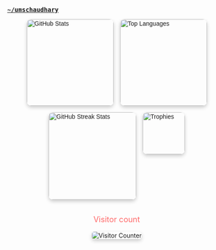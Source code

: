 
<pre>
<strong><a target="_blank" href="https://uchaudhary.com.np">~/umschaudhary</a></strong>                                                                        <a target="_blank" href="https://uchaudhary.com.np/blog">blog</a> / <a target="_blank" href="https://umesschaudhary.medium.com/">Medium</a> / <a target="_blank" href="https://dev.to/umschaudhary">devTo</a> / <a target="_blank" href="https://linkedin.com/in/umschaudhary">linkedin</a> 
</pre>



<div style="display: flex; flex-direction: column; align-items: center; gap: 20px; font-family: Arial, sans-serif;">
  <div style="display: flex; flex-wrap: wrap; justify-content: center; gap: 15px;">
    <a href="#">
      <img height="200" style="border-radius: 10px; box-shadow: 0 4px 8px rgba(0,0,0,0.2);" src="https://my-stats-43gk.vercel.app/api?username=umschaudhary&show_icons=true&theme=radical&hide=contribs,issues&show=discussions_answered&rank_icon=github&include_all_commits=true&card_width=150" alt="GitHub Stats" />
    </a>
    <a href="#">
      <img height="200" style="border-radius: 10px; box-shadow: 0 4px 8px rgba(0,0,0,0.2);" src="https://my-stats-43gk.vercel.app/api/top-langs/?username=umschaudhary&hide=html,scss,css&langs_count=8&layout=compact&theme=radical&card_width=150" alt="Top Languages" />
    </a>
    <img align="center" height="202" style="border-radius: 10px; box-shadow: 0 4px 8px rgba(0,0,0,0.2);" src="https://github-readme-streak-stats-git-main-davids-projects-ad77adcc.vercel.app/?user=umschaudhary&theme=radical" alt="GitHub Streak Stats" />
    <img align="center" height="97" style="border-radius: 10px; box-shadow: 0 4px 8px rgba(0,0,0,0.2);" src="https://github-profile-trophy.vercel.app/?username=umschaudhary&theme=radical&no-frame=true&title=Stars,Followers,Commits&column=-1" alt="Trophies" />
  </div>
</div>
</br>
  <div style="text-align: center;">
    <p style="font-size: 18px; color: #ff6b6b;">Visitor count</p>
    <img src="https://profile-counter.glitch.me/_umschaudhary/count.svg" alt="Visitor Counter" style="box-shadow: 0 4px 8px rgba(0,0,0,0.2); border-radius: 5px;" />
  </div>
</div>





